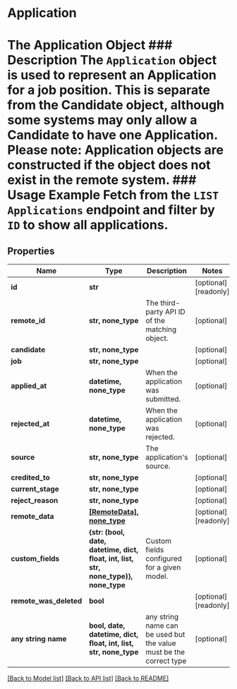 # Application

# The Application Object ### Description The `Application` object is used to represent an Application for a job position. This is separate from the Candidate object, although some systems may only allow a Candidate to have one Application.  Please note: Application objects are constructed if the object does not exist in the remote system.  ### Usage Example Fetch from the `LIST Applications` endpoint and filter by `ID` to show all applications.

## Properties
Name | Type | Description | Notes
------------ | ------------- | ------------- | -------------
**id** | **str** |  | [optional] [readonly] 
**remote_id** | **str, none_type** | The third-party API ID of the matching object. | [optional] 
**candidate** | **str, none_type** |  | [optional] 
**job** | **str, none_type** |  | [optional] 
**applied_at** | **datetime, none_type** | When the application was submitted. | [optional] 
**rejected_at** | **datetime, none_type** | When the application was rejected. | [optional] 
**source** | **str, none_type** | The application&#39;s source. | [optional] 
**credited_to** | **str, none_type** |  | [optional] 
**current_stage** | **str, none_type** |  | [optional] 
**reject_reason** | **str, none_type** |  | [optional] 
**remote_data** | [**[RemoteData], none_type**](RemoteData.md) |  | [optional] [readonly] 
**custom_fields** | **{str: (bool, date, datetime, dict, float, int, list, str, none_type)}, none_type** | Custom fields configured for a given model. | [optional] 
**remote_was_deleted** | **bool** |  | [optional] [readonly] 
**any string name** | **bool, date, datetime, dict, float, int, list, str, none_type** | any string name can be used but the value must be the correct type | [optional]

[[Back to Model list]](../README.md#documentation-for-models) [[Back to API list]](../README.md#documentation-for-api-endpoints) [[Back to README]](../README.md)



